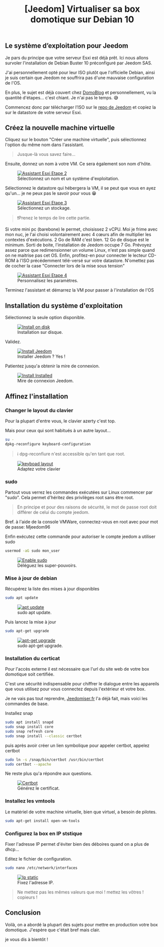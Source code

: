 ﻿---
title: "[Jeedom] Virtualiser sa box domotique sur Debian 10"
excerpt: "Installez Jeedom sous Esxi à l'aide de l'image officielle basée sur Debian 10 Buster."
category: Jeedom
classes: wide
comments: true
tags: 
  - VMWare	
  - Esxi
  - Jeedom
  - Debian
header:
  teaser: /assets/images/2022-10-26-Esxi-Jeedom-Installation.webp
  image_description: "Jeedom sur Esxi"
---

## Le système d’exploitation pour Jeedom

Je pars du principe que votre serveur Esxi est déjà prêt. Ici nous allons survoler l'installation de Debian Buster 10 préconfiguré par Jeedom SAS.

J'ai personnellement opté pour leur ISO plutôt que l'officielle Debian, ainsi je suis certain que Jeedom ne souffrira pas d'une mauvaise configuration de l'OS.

En plus, le sujet est déjà couvert chez [DomoBlog](https://www.domo-blog.fr/virtualisation-installer-jeedom-debian-9-esxi-vm/) et personnellement, vu la quantité d'étapes... c'est chiant. Je n'ai pas le temps. 😅

Commencez donc par télécharger l’ISO sur le [repo de Jeedom](https://images.jeedom.com/x86-64/) et copiez la sur le datastore de votre serveur Esxi.

## Créez la nouvelle machine virtuelle

Cliquez sur le bouton "Créer une machine virtuelle", puis sélectionnez l'option du même nom dans l'assistant.

> Jusque-là vous savez faire...

Ensuite, donnez un nom à votre VM. Ce sera également son nom d'hôte.

<figure style="width: 400px" class="align-center">
	<a href="{{ site.url }}{{ site.baseurl }}/assets/images/2022-10-23_21h39_48.webp"><img src="{{ site.url }}{{ site.baseurl }}/assets/images/2022-10-23_21h39_48.webp" alt="Assistant Esxi Etape 2"></a>
  <figcaption>Sélectionnez un nom et un système d'exploitation.</figcaption>
</figure>

Sélectionnez le datastore qui hébergera la VM, il se peut que vous en ayez qu'un... je ne peux pas le savoir pour vous 😁

<figure style="width: 400px" class="align-center">
	<a href="{{ site.url }}{{ site.baseurl }}/assets/images/2022-10-23_21h41_44.webp"><img src="{{ site.url }}{{ site.baseurl }}/assets/images/2022-10-23_21h41_44.webp" alt="Assistant Esxi Etape 3"></a>
  <figcaption>Sélectionnez un stockage.</figcaption>
</figure>

> ❗Prenez le temps de lire cette partie.

Si votre mini pc (barebone) le permet, choisissez 2 vCPU. Moi je frime avec mon nuc, je l'ai choisi volontairement avec 4 cœurs afin de multiplier les contextes d'exécutions.
2 Go de RAM c'est bien.
12 Go de disque est le minimum. Sorti de boite, l'installation de Jeedom occupe 7 Go. Prévoyez assez parce que redimensionner un volume Linux, n'est pas simple quand on ne maitrise pas cet OS.
Enfin, profitez-en pour connecter le lecteur CD-ROM à l'ISO précédemment télé-versé sur votre datastore. N'omettez pas de cocher la case "Connecter lors de la mise sous tension"

<figure style="width: 400px" class="align-center">
	<a href="{{ site.url }}{{ site.baseurl }}/assets/images/2022-10-23_21h44_27.webp"><img src="{{ site.url }}{{ site.baseurl }}/assets/images/2022-10-23_21h44_27.webp" alt="Assistant Esxi Etape 4"></a>
  <figcaption>Personnalisez les paramètres.</figcaption>
</figure>

Terminez l'assistant et démarrez la VM pour passer à l'installation de l'OS

## Installation du système d'exploitation

Sélectionnez la seule option disponible.

<figure style="width: 400px" class="align-center">
	<a href="{{ site.url }}{{ site.baseurl }}/assets/images/2022-10-23_22h22_52.webp"><img src="{{ site.url }}{{ site.baseurl }}/assets/images/2022-10-23_22h22_52.webp" alt="Install on disk"></a>
  <figcaption>Installation sur disque.</figcaption>
</figure>

Validez.

<figure style="width: 400px" class="align-center">
	<a href="{{ site.url }}{{ site.baseurl }}/assets/images/2022-10-23_22h23_15.webp"><img src="{{ site.url }}{{ site.baseurl }}/assets/images/2022-10-23_22h23_15.webp" alt="Install Jeedom"></a>
  <figcaption>Installer Jeedom ? Yes !</figcaption>
</figure>

Patientez jusqu'a obtenir la mire de connexion.

<figure style="width: 400px" class="align-center">
	<a href="{{ site.url }}{{ site.baseurl }}/assets/images/2022-10-23_22h27_28.webp"><img src="{{ site.url }}{{ site.baseurl }}/assets/images/2022-10-23_22h27_28.webp" alt="Install Installed"></a>
  <figcaption>Mire de connexion Jeedom.</figcaption>
</figure>

## Affinez l'installation

### Changer le layout du clavier

Pour la plupart d'entre vous, le clavier azerty c'est top.

Mais pour ceux qui sont habitués à un autre layout...

```bash
su -
dpkg-reconfigure keyboard-configuration
```

> ℹ️ dpg-reconfiure n'est accessible qu'en tant que root.

<figure style="width: 400px" class="align-center">
	<a href="{{ site.url }}{{ site.baseurl }}/assets/images/2022-10-23_22h42_03.webp"><img src="{{ site.url }}{{ site.baseurl }}/assets/images/2022-10-23_22h42_03.webp" alt="keyboad layout"></a>
  <figcaption>Adaptez votre clavier</figcaption>
</figure>

### sudo

Partout vous verrez les commandes exécutées sur Linux commencer par "sudo". Cela permet d'héritez des privilèges root sans être root.
> En principe et pour des raisons de sécurité, le mot de passe root doit différer de celui du compte jeedom.

Bref. à l'aide de la console VMWare, connectez-vous en root avec pour mot de passe: Mjeedom96

Enfin exécutez cette commande pour autoriser le compte jeedom a utiliser sudo

```bash
usermod -aG sudo mon_user
```

<figure style="width: 400px" class="align-center">
	<a href="{{ site.url }}{{ site.baseurl }}/assets/images/2022-10-23_23h02_50.webp"><img src="{{ site.url }}{{ site.baseurl }}/assets/images/2022-10-23_23h02_50.webp" alt="Enable sudo"></a>
  <figcaption>Déléguez les super-pouvoirs.</figcaption>
</figure>

### Mise à jour de debian

Récupérez la liste des mises à jour disponibles

```bash
sudo apt update
```

<figure style="width: 450px" class="align-center">
	<a href="{{ site.url }}{{ site.baseurl }}/assets/images/2022-10-23_23h06_22.webp"><img src="{{ site.url }}{{ site.baseurl }}/assets/images/2022-10-23_23h06_22.webp" alt="apt update"></a>
  <figcaption>sudo apt update.</figcaption>
</figure>

Puis lancez la mise à jour

```bash
sudo apt-get upgrade
```

<figure style="width: 400px" class="align-center">
	<a href="{{ site.url }}{{ site.baseurl }}/assets/images/2022-10-23_23h09_42.webp"><img src="{{ site.url }}{{ site.baseurl }}/assets/images/2022-10-23_23h09_42.webp" alt="apt-get upgrade"></a>
  <figcaption>sudo apt-get upgrade.</figcaption>
</figure>

### Installation du certicat

Pour l'accès externe il est nécessaire que l'url du site web de votre box domotique soit certifiée.

C'est une sécurité indispensable pour chiffrer le dialogue entre les appareils que vous utilisez pour vous connectez depuis l'extérieur et votre box.

Je ne vais pas tout reprendre, [Jeedomiser.fr](https://jeedomiser.fr/article/acceder-a-jeedom-depuis-lexterieur-et-en-https-avec-lets-encrypts-sur-son-raspberry-pi/) l'a déjà fait, mais voici les commandes de base.

Installez snap

```bash
sudo apt install snapd
sudo snap install core
sudo snap refresh core
sudo snap install --classic certbot
```

puis après avoir créer un lien symbolique pour appeler certbot, appelez certbot

```bash
sudo ln -s /snap/bin/certbot /usr/bin/certbot
sudo certbot --apache
```

Ne reste plus qu'a répondre aux questions.

<figure style="width: 450px" class="align-center">
	<a href="{{ site.url }}{{ site.baseurl }}/assets/images/2022-10-24_22h55_15.webp"><img src="{{ site.url }}{{ site.baseurl }}/assets/images/2022-10-24_22h55_15.webp" alt="Certbot"></a>
  <figcaption>Générez le certificat.</figcaption>
</figure>

### Installez les vmtools

Le matériel de votre machine virtuelle, bien que virtuel, a besoin de pilotes.

```bash
sudo apt-get install open-vm-tools
```

### Configurez la box en IP ststique

Fixer l'adresse IP permet d'éviter bien des déboires quand on a plus de dhcp...

Editez le fichier de configuration.

```bash
sudo nano /etc/network/interfaces
```

<figure style="width: 400px" class="align-center">
	<a href="{{ site.url }}{{ site.baseurl }}/assets/images/2022-10-27_00h48_24.webp"><img src="{{ site.url }}{{ site.baseurl }}/assets/images/2022-10-27_00h48_24.webp" alt="Ip static"></a>
  <figcaption>Fixez l'adresse IP.</figcaption>
</figure>

> Ne mettez pas les mêmes valeurs que moi ! mettez les vôtres ! copieurs !

## Conclusion

Voilà, on a abordé la plupart des sujets pour mettre en production votre box domotique.
J'espère que c'était bref mais clair.

je vous dis à bientôt !
